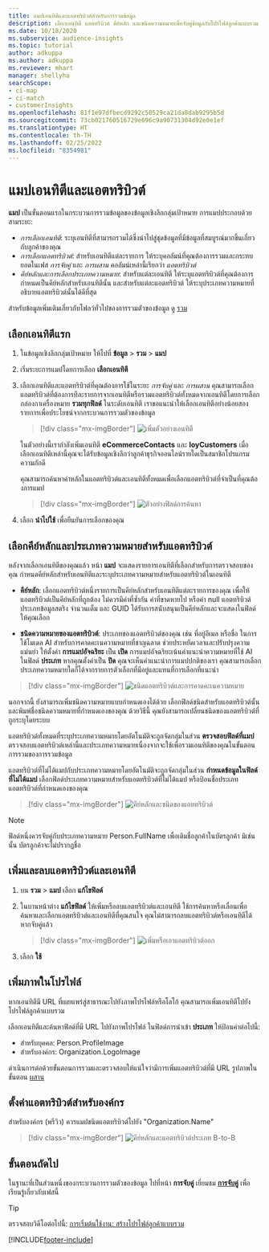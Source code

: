 ```yaml
---
title: แมปเอนทิตีและแอตทริบิวต์สำหรับการรวมข้อมูล
description: เลือกเอนทิตี แอตทริบิวต์ คีย์หลัก และชนิดความหมายเพื่อจับคู่ข้อมูลกับโปรไฟล์ลูกค้าแบบรวม
ms.date: 10/18/2020
ms.subservice: audience-insights
ms.topic: tutorial
author: adkuppa
ms.author: adkuppa
ms.reviewer: mhart
manager: shellyha
searchScope:
- ci-map
- ci-match
- customerInsights
ms.openlocfilehash: 81f1e97dfbecd9292c50529ca21da8dab9295b5d
ms.sourcegitcommit: 73cb021760516729e696c9a90731304d92e0e1ef
ms.translationtype: HT
ms.contentlocale: th-TH
ms.lasthandoff: 02/25/2022
ms.locfileid: "8354981"
---
```

# <a name="map-entities-and-attributes"></a>แมปเอนทิตีและแอตทริบิวต์

**แมป** เป็นขั้นตอนแรกในกระบวนการรวมข้อมูลของข้อมูลเชิงลึกกลุ่มเป้าหมาย การแมปประกอบด้วยสามระยะ:

- *การเลือกเอนทิตี*: ระบุเอนทิตีที่สามารถรวมได้ซึ่งนำไปสู่ชุดข้อมูลที่มีข้อมูลที่สมบูรณ์มากขึ้นเกี่ยวกับลูกค้าของคุณ
- *การเลือกแอตทริบิวต์*: สำหรับเอนทิตีแต่ละรายการ ให้ระบุคอลัมน์ที่คุณต้องการรวมและกระทบยอดในเฟส *การจับคู่* และ *การผสาน* คอลัมน์เหล่านี้เรียกว่า *แอตทริบิวต์*
- *คีย์หลักและการเลือกประเภทความหมาย*: สำหรับแต่ละเอนทิตี ให้ระบุแอตทริบิวต์ที่คุณต้องการกำหนดเป็นคีย์หลักสำหรับเอนทิตีนั้น และสำหรับแต่ละแอตทริบิวต์ ให้ระบุประเภทความหมายที่อธิบายแอตทริบิวต์นั้นได้ดีที่สุด

สำหรับข้อมูลเพิ่มเติมเกี่ยวกับโฟลว์ทั่วไปของการรวมตัวของข้อมูล ดู [รวม](data-unification.md)

## <a name="select-the-first-entities"></a>เลือกเอนทิตีแรก

1. ในข้อมูลเชิงลึกกลุ่มเป้าหมาย ให้ไปที่ **ข้อมูล** > **รวม** > **แมป**

2. เริ่มระยะการแมปโดยการเลือก **เลือกเอนทิตี**

3. เลือกเอนทิตีและแอตทริบิวต์ที่คุณต้องการใช้ในระยะ *การจับคู่* และ *การผสาน* คุณสามารถเลือกแอตทริบิวต์ที่ต้องการทีละรายการจากเอนทิตีหรือรวมแอตทริบิวต์ทั้งหมดจากเอนทิตีโดยการเลือกกล่องกาเครื่องหมาย **รวมทุกฟิลด์** ในระดับเอนทิตี เราขอแนะนำให้เลือกเอนทิตีอย่างน้อยสองรายการเพื่อประโยชน์จากกระบวนการรวมตัวของข้อมูล

   > [!div class="mx-imgBorder"]
   > ![เพิ่มตัวอย่างเอนทิตี](media/data-manager-configure-map-add-entities-example.png "เพิ่มตัวอย่างเอนทิตี")

   ในตัวอย่างนี้เรากำลังเพิ่มเอนทิตี **eCommerceContacts** และ **loyCustomers** เมื่อเลือกเอนทิตีเหล่านี้คุณจะได้รับข้อมูลเชิงลึกว่าลูกค้าธุรกิจออนไลน์รายใดเป็นสมาชิกโปรแกรมความภักดี
   
   คุณสามารถค้นหาคำหลักในแอตทริบิวต์และเอนทิตีทั้งหมดเพื่อเลือกแอตทริบิวต์ที่จำเป็นที่คุณต้องการแมป
   
     > [!div class="mx-imgBorder"]
   > ![ตัวอย่างฟิลด์การค้นหา](media/data-manager-configure-map-search-fields-example.png "ตัวอย่างฟิลด์การค้นหา")

4. เลือก **นำไปใช้** เพื่อยืนยันการเลือกของคุณ

## <a name="select-primary-key-and-semantic-type-for-attributes"></a>เลือกคีย์หลักและประเภทความหมายสำหรับแอตทริบิวต์

หลังจากเลือกเอนทิตีของคุณแล้ว หน้า **แมป** จะแสดงรายการเอนทิตีที่เลือกสำหรับการตรวจสอบของคุณ กำหนดคีย์หลักสำหรับเอนทิตีและระบุประเภทความหมายสำหรับแอตทริบิวต์ในเอนทิตี

- **คีย์หลัก**: เลือกแอตทริบิวต์หนึ่งรายการเป็นคีย์หลักสำหรับเอนทิตีแต่ละรายการของคุณ เพื่อให้แอตทริบิวต์เป็นคีย์หลักที่ถูกต้อง ไม่ควรมีค่าที่ซ้ำกัน ค่าที่ขาดหายไป หรือค่า null แอตทริบิวต์ประเภทข้อมูลสตริง จำนวนเต็ม และ GUID ได้รับการสนับสนุนเป็นคีย์หลักและจะแสดงในฟิลด์ให้คุณเลือก

- **ชนิดความหมายของแอตทริบิวต์**: ประเภทของแอตทริบิวต์ของคุณ เช่น ที่อยู่อีเมล หรือชื่อ ในการใช้โมเดล AI สำหรับการคาดคะเนความหมายที่ชาญฉลาด ช่วยประหยัดเวลาและปรับปรุงความแม่นยำ ให้ตั้งค่า **การแมปอัจฉริยะ** เป็น **เปิด** การแมปอัจฉริยะเน้นคำแนะนำความหมายที่ใช้ AI ในฟิลด์ **ประเภท** หากคุณตั้งค่าเป็น **ปิด** คุณจะเห็นคำแนะนำการแมปปกติของเรา คุณสามารถเลือกประเภทความหมายใดก็ได้จากรายการตัวเลือกที่มีอยู่และแทนที่การเลือกที่แนะนำ

> [!div class="mx-imgBorder"]
> ![ชนิดแอตทริบิวต์และการคาดคะเนความหมาย](media/data-manager-configure-map-add-attributes-semantic-prediction.png "ประเภทแอตทริบิวต์และการคาดคะเนความหมาย")

นอกจากนี้ ยังสามารถเพิ่มชนิดความหมายแบบกำหนดเองได้ด้วย เลือกฟิลด์ชนิดสำหรับแอตทริบิวต์นั้น และพิมพ์ชื่อชนิดความหมายที่กำหนดเองของคุณ ด้วยวิธีนี้ คุณยังสามารถเปลี่ยนชนิดของแอตทริบิวต์ที่ถูกระบุโดยระบบ

แอตทริบิวต์ทั้งหมดที่ระบุประเภทความหมายโดยอัตโนมัติจะถูกจัดกลุ่มในส่วน **ตรวจสอบฟิลด์ที่แมป** ตรวจสอบแอตทริบิวต์เหล่านี้และประเภทความหมายเนื่องจากจะใช้เพื่อรวมเอนทิตีของคุณในขั้นตอนการรวมของการรวมข้อมูล

แอตทริบิวต์ที่ไม่ได้แมปกับประเภทความหมายโดยอัตโนมัติจะถูกจัดกลุ่มในส่วน **กำหนดข้อมูลในฟิลด์ที่ไม่ได้แมป** เลือกฟิลด์ประเภทความหมายสำหรับแอตทริบิวต์ที่ไม่ได้แมป หรือป้อนชื่อประเภทแอตทริบิวต์ที่กำหนดเองของคุณ

> [!div class="mx-imgBorder"]
> ![คีย์หลักและชนิดของแอททริบิวต์](media/data-manager-configure-map-add-attributes.png "คีย์หลักและชนิดของแอททริบิวต์")

> [!NOTE]
> ฟิลด์หนึ่งควรจับคู่กับประเภทความหมาย Person.FullName เพื่อเติมชื่อลูกค้าในบัตรลูกค้า มิเช่นนั้น บัตรลูกค้าจะไม่ปรากฏชื่อ 

## <a name="add-and-remove-attributes-and-entities"></a>เพิ่มและลบแอตทริบิวต์และเอนทิตี

1. บน **รวม** > **แมป** เลือก **แก้ไขฟิลด์**

2. ในบานหน้าต่าง **แก้ไขฟิลด์** ให้เพิ่มหรือลบแอตทริบิวต์และเอนทิตี ใช้การค้นหาหรือเลื่อนเพื่อค้นหาและเลือกแอตทริบิวต์และเอนทิตีที่คุณสนใจ คุณไม่สามารถลบแอตทริบิวต์หรือเอนทิตีได้หากจับคู่แล้ว

   > [!div class="mx-imgBorder"]
   > ![เพิ่มหรือเอาแอตทริบิวต์ออก](media/configure-data-map-edit.png "เพิ่มหรือเอาแอตทริบิวต์ออก")

3. เลือก **ใช้**

## <a name="add-images-to-profiles"></a>เพิ่มภาพในโปรไฟล์

หากเอนทิตีมี URL ที่เผยแพร่สู่สาธารณะไปยังภาพโปรไฟล์หรือโลโก้ คุณสามารถเพิ่มเอนทิตีไปยังโปรไฟล์ลูกค้าแบบรวม

เลือกเอนทิตีและค้นหาฟิลด์ที่มี URL ไปยังภาพโปรไฟล์ ในฟิลด์การนำเข้า **ประเภท** ให้ป้อนค่าต่อไปนี้: 
- สำหรับบุคคล: Person.ProfileImage
- สำหรับองค์กร: Organization.LogoImage

ดำเนินการต่อด้วยขั้นตอนการรวมและตรวจสอบให้แน่ใจว่ามีการเพิ่มแอตทริบิวต์ที่มี URL รูปภาพในขั้นตอน [ผสาน](merge-entities.md)

## <a name="set-attributes-for-organizations"></a>ตั้งค่าแอตทริบิวต์สำหรับองค์กร

สำหรับองค์กร (พรีวิว) ควรแมปชนิดแอตทริบิวต์ไปยัง "Organization.Name"
> [!div class="mx-imgBorder"]
> ![คีย์หลักและแอตทริบิวต์ประเภท B-to-B](media/configure-data-map-edit-b2b.png "คีย์หลักและแอตทริบิวต์ประเภท B-to-B")

## <a name="next-step"></a>ขั้นตอนถัดไป

ในฐานะที่เป็นส่วนหนึ่งของกระบวนการรวมตัวของข้อมูล ไปที่หน้า **การจับคู่** เยี่ยมชม [**การจับคู่**](match-entities.md) เพื่อเรียนรู้เกี่ยวกับเฟสนี้

> [!TIP]
> ตรวจสอบวิดีโอต่อไปนี้: [การเริ่มต้นใช้งาน: สร้างโปรไฟล์ลูกค้าแบบรวม](https://youtu.be/oBfGEhucAxs)


[!INCLUDE[footer-include](../includes/footer-banner.md)]